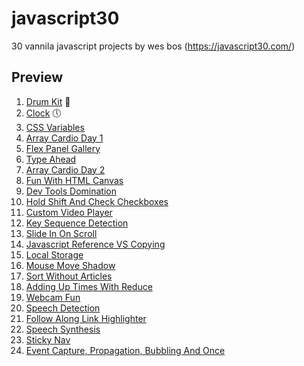 # javascript30
30 vannila javascript projects by wes bos (https://javascript30.com/)

## Preview
1. [Drum Kit](http://ganeshmkumar.github.io/javascript30/01-drum-kit/) 🥁
2. [Clock](http://ganeshmkumar.github.io/javascript30/02-clock/) 🕔
3. [CSS Variables](http://ganeshmkumar.github.io/javascript30/03-css-variables/)
4. [Array Cardio Day 1](http://ganeshmkumar.github.io/javascript30/04-array-cardio-day-1/)
5. [Flex Panel Gallery](http://ganeshmkumar.github.io/javascript30/05-flex-panel-gallery/)
6. [Type Ahead](http://ganeshmkumar.github.io/javascript30/06-type-ahead/)
7. [Array Cardio Day 2](http://ganeshmkumar.github.io/javascript30/07-array-cardio-day-2/)
8. [Fun With HTML Canvas](http://ganeshmkumar.github.io/javascript30/08-fun-with-html-canvas/)
9. [Dev Tools Domination](http://ganeshmkumar.github.io/javascript30/09-dev-tools-domination/)
10. [Hold Shift And Check Checkboxes](http://ganeshmkumar.github.io/javascript30/10-hold-shift-and-check-checkboxes/)
11. [Custom Video Player](http://ganeshmkumar.github.io/javascript30/11-custom-video-player/)
12. [Key Sequence Detection](http://ganeshmkumar.github.io/javascript30/12-key-sequence-detection/)
13. [Slide In On Scroll](http://ganeshmkumar.github.io/javascript30/13-slide-in-on-scroll/)
14. [Javascript Reference VS Copying](http://ganeshmkumar.github.io/javascript30/14-javascript-references-vs-copying/)
15. [Local Storage](http://ganeshmkumar.github.io/javascript30/15-local-storage/)
16. [Mouse Move Shadow](http://ganeshmkumar.github.io/javascript30/16-mouse-move-shadow/)
17. [Sort Without Articles](http://ganeshmkumar.github.io/javascript30/17-sort-without-articles/)
18. [Adding Up Times With Reduce](http://ganeshmkumar.github.io/javascript30/18-adding-up-times-with-reduce/)
19. [Webcam Fun](http://ganeshmkumar.github.io/javascript30/19-webcam-fun/)
20. [Speech Detection](http://ganeshmkumar.github.io/javascript30/20-speech-detection/)
22. [Follow Along Link Highlighter](http://ganeshmkumar.github.io/javascript30/22-follow-along-link-highlighter/)
23. [Speech Synthesis](http://ganeshmkumar.github.io/javascript30/23-speech-synthesis/)
24. [Sticky Nav](http://ganeshmkumar.github.io/javascript30/24-sticky-nav/)
25. [Event Capture, Propagation, Bubbling And Once](http://ganeshmkumar.github.io/javascript30/25-event-capture-propagation-bubbling-and-once)